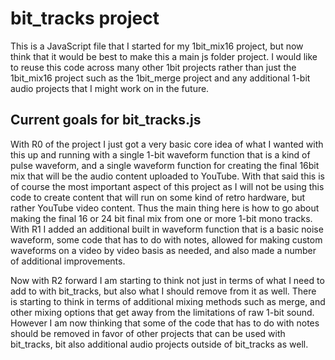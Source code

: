 # bit_tracks project

This is a JavaScript file that I started for my 1bit\_mix16 project, but now think that it would be best to make this a main js folder project. I would like to reuse this code across many other 1bit projects rather than just the 1bit\_mix16 project such as the 1bit\_merge project and any additional 1-bit audio projects that I might work on in the future.

## Current goals for bit_tracks.js

With R0 of the project I just got a very basic core idea of what I wanted with this up and running with a single 1-bit waveform function that is a kind of pulse waveform, and a single waveform function for creating the final 16bit mix that will be the audio content uploaded to YouTube. With that said this is of course the most important aspect of this project as I will not be using this code to create content that will run on some kind of retro hardware, but rather YouTube video content. Thus the main thing here is how to go about making the final 16 or 24 bit final mix from one or more 1-bit mono tracks. With R1 I added an additional built in waveform function that is a basic noise waveform, some code that has to do with notes, allowed for making custom waveforms on a video by video basis as needed, and also made a number of additional improvements.

Now with R2 forward I am starting to think not just in terms of what I need to add to with bit\_tracks, but also what I should remove from it as well. There is starting to think in terms of additional mixing methods such as merge, and other mixing options that get away from the limitations of raw 1-bit sound. However I am now thinking that some of the code that has to do with notes should be removed in favor of other projects that can be used with bit\_tracks, bit also additional audio projects outside of bit_tracks as well.

